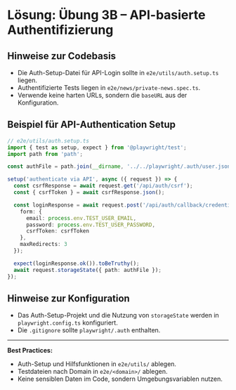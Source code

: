 # Lösung: Übung 3B – API-basierte Authentifizierung

## Hinweise zur Codebasis
- Die Auth-Setup-Datei für API-Login sollte in `e2e/utils/auth.setup.ts` liegen.
- Authentifizierte Tests liegen in `e2e/news/private-news.spec.ts`.
- Verwende keine harten URLs, sondern die `baseURL` aus der Konfiguration.

## Beispiel für API-Authentication Setup
```typescript
// e2e/utils/auth.setup.ts
import { test as setup, expect } from '@playwright/test';
import path from 'path';

const authFile = path.join(__dirname, '../../playwright/.auth/user.json');

setup('authenticate via API', async ({ request }) => {
  const csrfResponse = await request.get('/api/auth/csrf');
  const { csrfToken } = await csrfResponse.json();

  const loginResponse = await request.post('/api/auth/callback/credentials', {
    form: {
      email: process.env.TEST_USER_EMAIL,
      password: process.env.TEST_USER_PASSWORD,
      csrfToken: csrfToken
    },
    maxRedirects: 3
  });

  expect(loginResponse.ok()).toBeTruthy();
  await request.storageState({ path: authFile });
});
```

## Hinweise zur Konfiguration
- Das Auth-Setup-Projekt und die Nutzung von `storageState` werden in `playwright.config.ts` konfiguriert.
- Die `.gitignore` sollte `playwright/.auth` enthalten.

---
**Best Practices:**
- Auth-Setup und Hilfsfunktionen in `e2e/utils/` ablegen.
- Testdateien nach Domain in `e2e/<domain>/` ablegen.
- Keine sensiblen Daten im Code, sondern Umgebungsvariablen nutzen.
